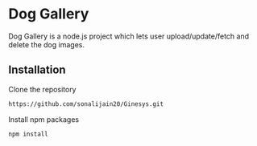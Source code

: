 # Dog Gallery

Dog Gallery is a node.js project which lets user upload/update/fetch and delete the dog images.

## Installation

Clone the repository 

```bash
https://github.com/sonalijain20/Ginesys.git
```
Install npm packages 

```bash
npm install
```
